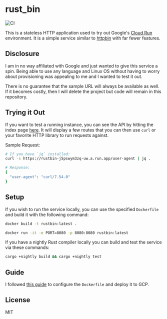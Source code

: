 # rust_bin
![CI](https://github.com/gsquire/rust_bin/workflows/CI/badge.svg?branch=master&event=push)

This is a stateless HTTP application used to try out Google's [Cloud Run](https://cloud.google.com/run)
environment. It is a simple service similar to [httpbin](https://httpbin.org/) with far fewer
features.

## Disclosure
I am in no way affiliated with Google and just wanted to give this service a spin. Being able to use
any language and Linux OS without having to worry about provisioning was appealing to me and I wanted
to test it out.

There is no guarantee that the sample URL will always be available as well. If it becomes costly, then
I will delete the project but code will remain in this repository.

## Trying it Out
If you want to test a running instance, you can see the API by hitting the index page
[here](https://rustbin-j5pswym3zq-uw.a.run.app/). It will display a few routes that you can then
use `curl` or your favorite HTTP library to run requests against.

Sample Request:

```sh
# If you have `jq` installed:
curl -s https://rustbin-j5pswym3zq-uw.a.run.app/user-agent | jq .

# Response:
{
  "user-agent": "curl/7.54.0"
}
```

## Setup
If you wish to run the service locally, you can use the specified `Dockerfile` and build it with the
following command:

```sh
docker build -t rustbin:latest .
```

```sh
docker run -it -e PORT=8080 -p 8080:8080 rustbin:latest
```

If you have a nightly Rust compiler locally you can build and test the service via these commands:

```sh
cargo +nightly build && cargo +nightly test
```

## Guide
I followed [this guide](https://cloud.google.com/run/docs/quickstarts/build-and-deploy) to configure
the `Dockerfile` and deploy it to GCP.

## License
MIT

